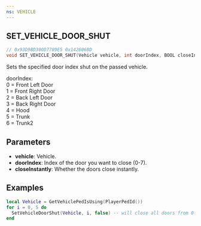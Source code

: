 ```yaml
---
ns: VEHICLE
---
```

## SET_VEHICLE_DOOR_SHUT

```c
// 0x93D9BD300D7789E5 0x142606BD
void SET_VEHICLE_DOOR_SHUT(Vehicle vehicle, int doorIndex, BOOL closeInstantly);
```

Sets the specified door index shut on the passed vehicle.

doorIndex:  
0 = Front Left Door  
1 = Front Right Door  
2 = Back Left Door  
3 = Back Right Door  
4 = Hood  
5 = Trunk  
6 = Trunk2  


## Parameters
* **vehicle**: Vehicle.
* **doorIndex**: Index of the door you want to close (0-7).
* **closeInstantly**: Whether the doors close instantly.

## Examples
```lua
local Vehicle = GetVehiclePedIsUsing(PlayerPedId())
for i = 0, 5 do
  SetVehicleDoorShut(Vehicle, i, false) -- will close all doors from 0-5
end
```
